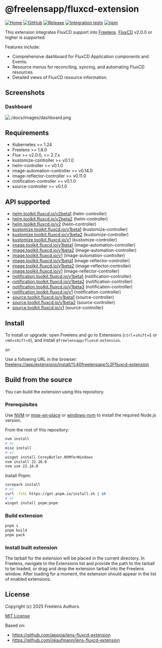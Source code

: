 # @freelensapp/fluxcd-extension

<!-- markdownlint-disable MD013 -->

[![Home](https://img.shields.io/badge/%F0%9F%8F%A0-freelens.app-02a7a0)](https://freelens.app)
[![GitHub](https://img.shields.io/github/stars/freelensapp/freelens?style=flat&label=GitHub%20%E2%AD%90)](https://github.com/freelensapp/freelens)
[![Release](https://img.shields.io/github/v/release/freelensapp/freelens-fluxcd-extension?display_name=tag&sort=semver)](https://github.com/freelensapp/freelens-fluxcd-extension)
[![Integration tests](https://github.com/freelensapp/freelens-fluxcd-extension/actions/workflows/integration-tests.yaml/badge.svg?branch=main)](https://github.com/freelensapp/freelens-fluxcd-extension/actions/workflows/integration-tests.yaml)
[![npm](https://img.shields.io/npm/v/@freelensapp/fluxcd-extension.svg)](https://www.npmjs.com/package/@freelensapp/fluxcd-extension)

<!-- markdownlint-enable MD013 -->

This extension integrates FluxCD support into
[Freelens](https://github.com/freelensapp/freelens).
[FluxCD](https://fluxcd.io/) v2.0.0 or higher is supported.

Features include:

- Comprehensive dashboard for FluxCD Application components and Events.
- Resource menus for reconciling, syncing, and automating FluxCD resources.
- Detailed views of FluxCD resource information.

## Screenshots

### Dashboard
![./docs/images/dashboard.png](./docs/images/dashboard.png)

## Requirements

- Kubernetes >= 1.24
- Freelens >= 1.6.0
- Flux >= v2.0.0, <= 2.7.x
- kustomize-controller >= v0.1.0
- helm-controller >= v0.1.0
- image-automation-controller >= v0.14.0
- image-reflector-controller >= v0.11.0
- notification-controller >= v0.1.0
- source-controller >= v0.1.0

## API supported

- [helm.toolkit.fluxcd.io/v2beta1](https://github.com/fluxcd/helm-controller/blob/v0.1.0/docs/spec/v2beta1/)
  (helm-controller)
- [helm.toolkit.fluxcd.io/v2beta2](https://github.com/fluxcd/helm-controller/tree/v1.4.2/docs/spec/v2beta2)
  (helm-controller)
- [helm.toolkit.fluxcd.io/v2](https://github.com/fluxcd/helm-controller/tree/v1.4.2/docs/spec/v2)
  (helm-controller)
- [kustomize.toolkit.fluxcd.io/v1beta1](https://github.com/fluxcd/kustomize-controller/blob/v0.1.0/docs/spec/v1beta1/)
  (kustomize-controller)
- [kustomize.toolkit.fluxcd.io/v1beta2](https://github.com/fluxcd/kustomize-controller/tree/v1.7.1/docs/spec/v1beta2)
  (kustomize-controller)
- [kustomize.toolkit.fluxcd.io/v1](https://github.com/fluxcd/kustomize-controller/tree/v1.7.1/docs/spec/v1)
  (kustomize-controller)
- [image.toolkit.fluxcd.io/v1beta1](https://github.com/fluxcd/image-automation-controller/blob/main/docs/spec/v1beta1/imageupdateautomations.md)
  (image-automation-controller)
- [image.toolkit.fluxcd.io/v1beta2](https://github.com/fluxcd/image-automation-controller/blob/main/docs/spec/v1beta2/imageupdateautomations.md)
  (image-automation-controller)
- [image.toolkit.fluxcd.io/v1](https://github.com/fluxcd/image-automation-controller/tree/v1.0.2/docs/spec/v1)
  (image-automation-controller)
- [image.toolkit.fluxcd.io/v1beta1](https://github.com/fluxcd/image-reflector-controller/blob/v0.11.0/docs/api/image-reflector.md)
  (image-reflector-controller)
- [image.toolkit.fluxcd.io/v1beta2](https://github.com/fluxcd/image-reflector-controller/blob/v0.35.2/docs/api/v1beta2/image-reflector.md)
  (image-reflector-controller)
- [image.toolkit.fluxcd.io/v1](https://github.com/fluxcd/image-reflector-controller/blob/v1.0.2/docs/api/v1/image-reflector.md)
  (image-reflector-controller)
- [notification.toolkit.fluxcd.io/v1beta1](https://github.com/fluxcd/notification-controller/blob/v0.1.0/docs/api/notification.md)
  (notification-controller)
- [notification.toolkit.fluxcd.io/v1beta2](https://github.com/fluxcd/notification-controller/blob/v1.7.3/docs/api/v1beta2/notification.md)
  (notification-controller)
- [notification.toolkit.fluxcd.io/v1beta3](https://github.com/fluxcd/notification-controller/blob/v1.7.3/docs/api/v1beta3/notification.md)
  (notification-controller)
- [notification.toolkit.fluxcd.io/v1](https://github.com/fluxcd/notification-controller/blob/v1.7.3/docs/api/v1/notification.md)
  (notification-controller)
- [source.toolkit.fluxcd.io/v1beta1](https://github.com/fluxcd/source-controller/blob/v0.1.0/docs/api/source.md)
  (source-controller)
- [source.toolkit.fluxcd.io/v1beta2](https://github.com/fluxcd/source-controller/blob/v1.7.2/docs/api/v1beta2/source.md)
  (source-controller)
- [source.toolkit.fluxcd.io/v1](https://github.com/fluxcd/source-controller/blob/v1.7.2/docs/api/v1/source.md)
  (source-controller)

## Install

To install or upgrade: open Freelens and go to Extensions (`ctrl`+`shift`+`E`
or `cmd`+`shift`+`E`), and install `@freelensapp/fluxcd-extension`.

or:

Use a following URL in the browser:
[freelens://app/extensions/install/%40freelensapp%2Ffluxcd-extension](freelens://app/extensions/install/%40freelensapp%2Ffluxcd-extension)

## Build from the source

You can build the extension using this repository.

### Prerequisites

Use [NVM](https://github.com/nvm-sh/nvm) or
[mise-en-place](https://mise.jdx.dev/) or
[windows-nvm](https://github.com/coreybutler/nvm-windows) to install the
required Node.js version.

From the root of this repository:

```sh
nvm install
# or
mise install
# or
winget install CoreyButler.NVMforWindows
nvm install 22.16.0
nvm use 22.16.0
```

Install Pnpm:

```sh
corepack install
# or
curl -fsSL https://get.pnpm.io/install.sh | sh -
# or
winget install pnpm.pnpm
```

### Build extension

```sh
pnpm i
pnpm build
pnpm pack
```

### Install built extension

The tarball for the extension will be placed in the current directory. In
Freelens, navigate to the Extensions list and provide the path to the tarball
to be loaded, or drag and drop the extension tarball into the Freelens window.
After loading for a moment, the extension should appear in the list of enabled
extensions.

## License

Copyright (c) 2025 Freelens Authors.

[MIT License](https://opensource.org/licenses/MIT)

Based on:

- <https://github.com/appvia/lens-fluxcd-extension>
- <https://github.com/okaufmann/lens-fluxcd-extension>
